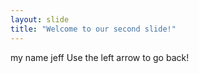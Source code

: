 ```yaml
---
layout: slide
title: "Welcome to our second slide!"
---
```

my name jeff
Use the left arrow to go back!
